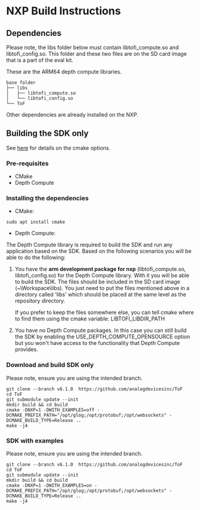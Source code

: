 # NXP Build Instructions

## Dependencies

Please note, the libs folder below must contain libtofi_compute.so and libtofi_config.so. This folder and these two files are on the SD card image that is a part of the eval kit.

These are the ARM64 depth compute libraries. 

```
base folder
├── libs
│   ├── libtofi_compute.so
│   └── libtofi_config.so
└── ToF
```

Other dependencies are already installed on the NXP.

## Building the SDK only

See [here](../../cmake/readme.md) for details on the cmake options.

### Pre-requisites
* CMake
* Depth Compute

### Installing the dependencies
* CMake:
```console
sudo apt install cmake
```

* Depth Compute:

The Depth Compute library is required to build the SDK and run any application based on the SDK.
Based on the following scenarios you will be able to do the following:

1. You have the **arm development package for nxp** (libtofi_compute.so, libtofi_config.so) for the Depth Compute library. With it you will be able to build the SDK. The files should be included in the SD card image (~\Workspace\libs). You just need to put the files mentioned above in a directory called 'libs' which should be placed at the same level as the repository directory.

    If you prefer to keep the files somewhere else, you can tell cmake where to find them using the cmake variable: LIBTOFI_LIBDIR_PATH

2. You have no Depth Compute packages. In this case you can still build the SDK by enabling the USE_DEPTH_COMPUTE_OPENSOURCE option but you won't have access to the functionality that Depth Compute provides.

### Download and build SDK only

Please note, ensure you are using the intended branch.

```console
git clone --branch v6.1.0  https://github.com/analogdevicesinc/ToF
cd ToF
git submodule update --init
mkdir build && cd build
cmake -DNXP=1 -DWITH_EXAMPLES=off -DCMAKE_PREFIX_PATH="/opt/glog;/opt/protobuf;/opt/websockets" -DCMAKE_BUILD_TYPE=Release ..
make -j4
```

### SDK with examples

Please note, ensure you are using the intended branch.

```console
git clone --branch v6.1.0  https://github.com/analogdevicesinc/ToF
cd ToF
git submodule update --init
mkdir build && cd build
cmake -DNXP=1 -DWITH_EXAMPLES=on -DCMAKE_PREFIX_PATH="/opt/glog;/opt/protobuf;/opt/websockets" -DCMAKE_BUILD_TYPE=Release ..
make -j4
```


